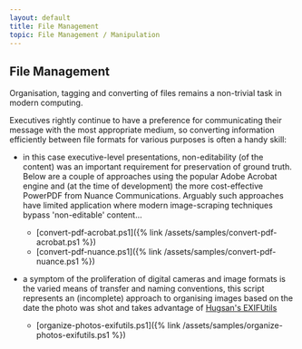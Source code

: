 ```yaml
---
layout: default
title: File Management
topic: File Management / Manipulation
---
```


## File Management
Organisation, tagging and converting of files remains a non-trivial task in modern computing.

Executives rightly continue to have a preference for communicating their message with the most appropriate medium, so converting information efficiently between file formats for various purposes is often a handy skill:

- in this case executive-level presentations, non-editability (of the content) was an important requirement for preservation of ground truth. Below are a couple of approaches using the popular Adobe Acrobat engine and (at the time of development) the more cost-effective PowerPDF from Nuance Communications. Arguably such approaches have limited application where modern image-scraping techniques bypass 'non-editable' content...

  - [convert-pdf-acrobat.ps1]({% link /assets/samples/convert-pdf-acrobat.ps1 %})
  - [convert-pdf-nuance.ps1]({% link /assets/samples/convert-pdf-nuance.ps1 %})

- a symptom of the proliferation of digital cameras and image formats is the varied means of transfer and naming conventions, this script represents an (incomplete) approach to organising images based on the date the photo was shot and takes advantage of [Hugsan's EXIFUtils](http://www.hugsan.com/EXIFutils/)
  - [organize-photos-exifutils.ps1]({% link /assets/samples/organize-photos-exifutils.ps1 %})
